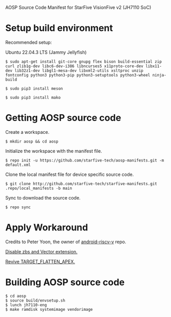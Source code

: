 AOSP Source Code Manifest for StarFive VisionFive v2 (JH7110 SoC)

# Setup build environment

Recommended setup:

Ubuntu 22.04.3 LTS (Jammy Jellyfish)

```
$ sudo apt-get install git-core gnupg flex bison build-essential zip curl zlib1g-dev libc6-dev-i386 libncurses5 x11proto-core-dev libx11-dev lib32z1-dev libgl1-mesa-dev libxml2-utils xsltproc unzip fontconfig python3 python3-pip python3-setuptools python3-wheel ninja-build
```
```
$ sudo pip3 install meson
```
```
$ sudo pip3 install mako
```


# Getting AOSP source code

Create a workspace.
```
$ mkdir aosp && cd aosp
```

Initialize the workspace with the manifest file.
```
$ repo init -u https://github.com/starfive-tech/aosp-manifests.git -m default.xml
```

Clone the local manifest file for device specific source code.
```
$ git clone http://github.com/starfive-tech/starfive-manifests.git .repo/local_manifests -b main
```

Sync to download the source code.
```
$ repo sync
```


# Apply Workaround
Credits to Peter Yoon, the owner of [android-riscv-v](https://github.com/android-risc-v/device_arv_jh7110) repo.

[Disable zbs and Vector extension.](https://github.com/android-risc-v/device_arv_jh7110/wiki/arv-master-:-framework-patch#disable-zbs--vector)

[Revive TARGET_FLATTEN_APEX.](https://github.com/android-risc-v/device_arv_jh7110/wiki/arv-master-:-framework-patch#revive-target_flatten_apex)


# Building AOSP source code

```
$ cd aosp
$ source build/envsetup.sh
$ lunch jh7110-eng
$ make ramdisk systemimage vendorimage
```


